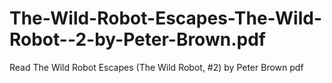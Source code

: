 # The-Wild-Robot-Escapes-The-Wild-Robot--2-by-Peter-Brown.pdf
Read The Wild Robot Escapes (The Wild Robot, #2) by Peter  Brown pdf
